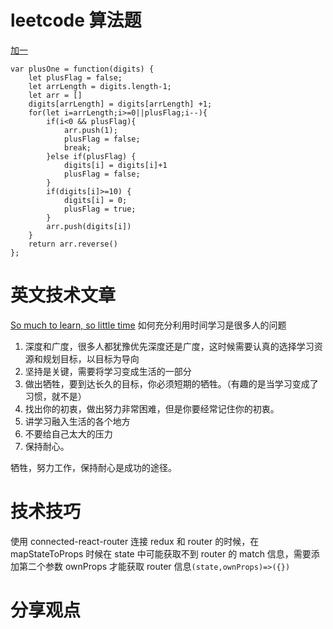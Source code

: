 # leetcode 算法题

[加一](https://leetcode-cn.com/problems/plus-one/description/)

```
var plusOne = function(digits) {
    let plusFlag = false;
    let arrLength = digits.length-1;
    let arr = []
    digits[arrLength] = digits[arrLength] +1;
    for(let i=arrLength;i>=0||plusFlag;i--){
        if(i<0 && plusFlag){
            arr.push(1);
            plusFlag = false;
            break;
        }else if(plusFlag) {
            digits[i] = digits[i]+1
            plusFlag = false;
        }
        if(digits[i]>=10) {
            digits[i] = 0;
            plusFlag = true;
        }
        arr.push(digits[i])
    }
    return arr.reverse()
};
```

# 英文技术文章

[So much to learn, so little time](https://medium.freecodecamp.org/so-much-to-learn-so-little-time-8ac3d6ee6ffb)
如何充分利用时间学习是很多人的问题

1.  深度和广度，很多人都犹豫优先深度还是广度，这时候需要认真的选择学习资源和规划目标，以目标为导向
2.  坚持是关键，需要将学习变成生活的一部分
3.  做出牺牲，要到达长久的目标，你必须短期的牺牲。（有趣的是当学习变成了习惯，就不是）
4.  找出你的初衷，做出努力非常困难，但是你要经常记住你的初衷。
5.  讲学习融入生活的各个地方
6.  不要给自己太大的压力
7.  保持耐心。

牺牲，努力工作，保持耐心是成功的途径。

# 技术技巧

使用 connected-react-router 连接 redux 和 router 的时候，在 mapStateToProps 时候在 state 中可能获取不到 router 的 match 信息，需要添加第二个参数 ownProps 才能获取 router 信息`(state,ownProps)=>({})`

# 分享观点
